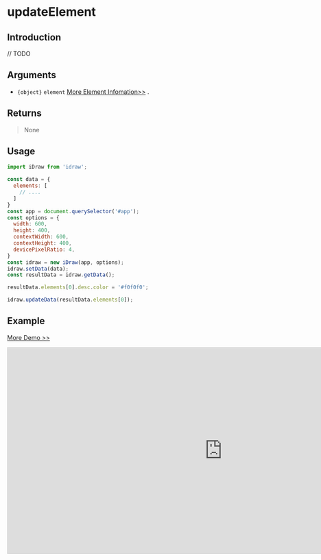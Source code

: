 # updateElement

## Introduction

// TODO

## Arguments

- `{object}` `element`  [More Element Infomation>>](./../element/info.md) .


## Returns

> None

## Usage

```js
import iDraw from 'idraw';

const data = {
  elements: [
    // ....
  ]
}
const app = document.querySelector('#app');
const options = {
  width: 600,
  height: 400,
  contextWidth: 600,
  contextHeight: 400,
  devicePixelRatio: 4,
}
const idraw = new iDraw(app, options);
idraw.setData(data);
const resultData = idraw.getData();

resultData.elements[0].desc.color = '#f0f0f0';

idraw.updateData(resultData.elements[0]);
```

## Example

[More Demo >>](https://idraw.js.org/playground/?demo=api-updateElement)

<iframe 
  src="https://idraw.js.org/playground/?demo=api-updateElement&header=false&sider=false&default-editor-split=37" 
  width="1000" height="480" frameborder="no" border="0"
  style="border: 1px solid #cecece; margin: 0px auto;"
></iframe>
